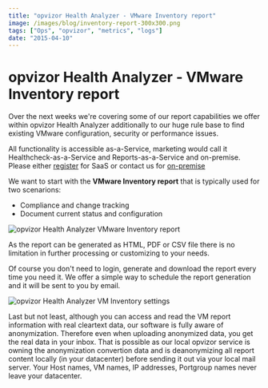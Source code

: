 ```yaml
---
title: "opvizor Health Analyzer - VMware Inventory report"
image: /images/blog/inventory-report-300x300.png
tags: ["Ops", "opvizor", "metrics", "logs"]
date: "2015-04-10"
---
```


# opvizor Health Analyzer - VMware Inventory report

Over the next weeks we're covering some of our report capabilities we offer within opvizor Health Analyzer additionally to our huge rule base to find existing VMware configuration, security or performance issues.

All functionality is accessible as-a-Service, marketing would call it Healthcheck-as-a-Service and Reports-as-a-Service and on-premise. Please either [register](https://www.opvizor.com/register) for SaaS or contact us for [on-premise](http://try.opvizor.com/onpremise)

We want to start with the **VMware Inventory report** that is typically used for two scenarions:

- Compliance and change tracking
- Document current status and configuration

![opvizor Health Analyzer VMware Inventory report](/images/blog/inventory-report-300x300.png)

As the report can be generated as HTML, PDF or CSV file there is no limitation in further processing or customizing to your needs.

Of course you don't need to login, generate and download the report every time you need it. We offer a simple way to schedule the report generation and it will be sent to you by email.

![opvizor Health Analyzer VM Inventory settings](/images/blog/inventory-settings-300x300.png)

Last but not least, although you can access and read the VM report information with real cleartext data, our software is fully aware of anonymization. Therefore even when uploading anonymized data, you get the real data in your inbox. That is possible as our local opvizor service is owning the anonymization convertion data and is deanonymizing all report content locally (in your datacenter) before sending it out via your local mail server. Your Host names, VM names, IP addresses, Portgroup names never leave your datacenter.
